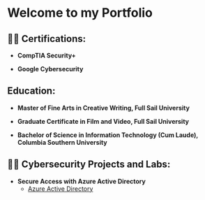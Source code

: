 # Welcome to my Portfolio

<h2>👨‍💻 Certifications:</h2>

 - <b>CompTIA Security+</b>

- <b>Google Cybersecurity</b>

<h2>Education:</h2>

- <b>Master of Fine Arts in Creative Writing, Full Sail University</b>

- <b>Graduate Certificate in Film and Video, Full Sail University</b>

- <b>Bachelor of Science in Information Technology (Cum Laude), Columbia Southern University</b>

<h2>👨‍💻 Cybersecurity Projects and Labs:</h2>

- <b>Secure Access with Azure Active Directory</b>
  - [Azure Active Directory]( https://github.com/GIJane11226/Azure-Active-Directory)



